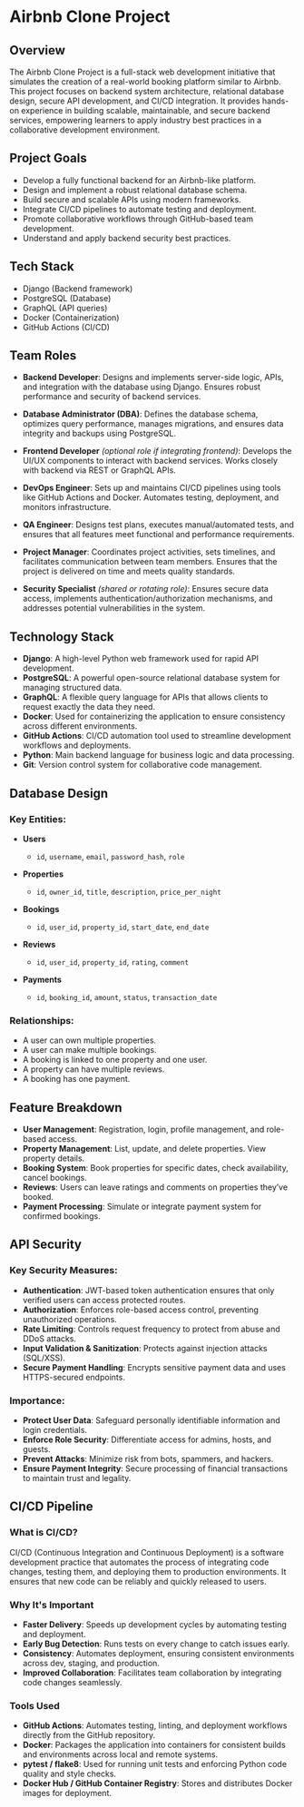 # Airbnb Clone Project

## Overview

The Airbnb Clone Project is a full-stack web development initiative that simulates the creation of a real-world booking platform similar to Airbnb. This project focuses on backend system architecture, relational database design, secure API development, and CI/CD integration. It provides hands-on experience in building scalable, maintainable, and secure backend services, empowering learners to apply industry best practices in a collaborative development environment.

## Project Goals

* Develop a fully functional backend for an Airbnb-like platform.
* Design and implement a robust relational database schema.
* Build secure and scalable APIs using modern frameworks.
* Integrate CI/CD pipelines to automate testing and deployment.
* Promote collaborative workflows through GitHub-based team development.
* Understand and apply backend security best practices.

## Tech Stack  
- Django (Backend framework)  
- PostgreSQL (Database)  
- GraphQL (API queries)  
- Docker (Containerization)  
- GitHub Actions (CI/CD)

## Team Roles

- **Backend Developer**: Designs and implements server-side logic, APIs, and integration with the database using Django. Ensures robust performance and security of backend services.

- **Database Administrator (DBA)**: Defines the database schema, optimizes query performance, manages migrations, and ensures data integrity and backups using PostgreSQL.

- **Frontend Developer** *(optional role if integrating frontend)*: Develops the UI/UX components to interact with backend services. Works closely with backend via REST or GraphQL APIs.

- **DevOps Engineer**: Sets up and maintains CI/CD pipelines using tools like GitHub Actions and Docker. Automates testing, deployment, and monitors infrastructure.

- **QA Engineer**: Designs test plans, executes manual/automated tests, and ensures that all features meet functional and performance requirements.

- **Project Manager**: Coordinates project activities, sets timelines, and facilitates communication between team members. Ensures that the project is delivered on time and meets quality standards.

- **Security Specialist** *(shared or rotating role)*: Ensures secure data access, implements authentication/authorization mechanisms, and addresses potential vulnerabilities in the system. 

## Technology Stack

* **Django**: A high-level Python web framework used for rapid API development.
* **PostgreSQL**: A powerful open-source relational database system for managing structured data.
* **GraphQL**: A flexible query language for APIs that allows clients to request exactly the data they need.
* **Docker**: Used for containerizing the application to ensure consistency across different environments.
* **GitHub Actions**: CI/CD automation tool used to streamline development workflows and deployments.
* **Python**: Main backend language for business logic and data processing.
* **Git**: Version control system for collaborative code management.

## Database Design

### Key Entities:

* **Users**

  * `id`, `username`, `email`, `password_hash`, `role`
* **Properties**

  * `id`, `owner_id`, `title`, `description`, `price_per_night`
* **Bookings**

  * `id`, `user_id`, `property_id`, `start_date`, `end_date`
* **Reviews**

  * `id`, `user_id`, `property_id`, `rating`, `comment`
* **Payments**

  * `id`, `booking_id`, `amount`, `status`, `transaction_date`

### Relationships:

* A user can own multiple properties.
* A user can make multiple bookings.
* A booking is linked to one property and one user.
* A property can have multiple reviews.
* A booking has one payment.

## Feature Breakdown

* **User Management**: Registration, login, profile management, and role-based access.
* **Property Management**: List, update, and delete properties. View property details.
* **Booking System**: Book properties for specific dates, check availability, cancel bookings.
* **Reviews**: Users can leave ratings and comments on properties they’ve booked.
* **Payment Processing**: Simulate or integrate payment system for confirmed bookings.

## API Security

### Key Security Measures:

* **Authentication**: JWT-based token authentication ensures that only verified users can access protected routes.
* **Authorization**: Enforces role-based access control, preventing unauthorized operations.
* **Rate Limiting**: Controls request frequency to protect from abuse and DDoS attacks.
* **Input Validation & Sanitization**: Protects against injection attacks (SQL/XSS).
* **Secure Payment Handling**: Encrypts sensitive payment data and uses HTTPS-secured endpoints.

### Importance:

* **Protect User Data**: Safeguard personally identifiable information and login credentials.
* **Enforce Role Security**: Differentiate access for admins, hosts, and guests.
* **Prevent Attacks**: Minimize risk from bots, spammers, and hackers.
* **Ensure Payment Integrity**: Secure processing of financial transactions to maintain trust and legality.

## CI/CD Pipeline

### What is CI/CD?

CI/CD (Continuous Integration and Continuous Deployment) is a software development practice that automates the process of integrating code changes, testing them, and deploying them to production environments. It ensures that new code can be reliably and quickly released to users.

### Why It's Important

* **Faster Delivery**: Speeds up development cycles by automating testing and deployment.
* **Early Bug Detection**: Runs tests on every change to catch issues early.
* **Consistency**: Automates deployment, ensuring consistent environments across dev, staging, and production.
* **Improved Collaboration**: Facilitates team collaboration by integrating code changes seamlessly.

### Tools Used

* **GitHub Actions**: Automates testing, linting, and deployment workflows directly from the GitHub repository.
* **Docker**: Packages the application into containers for consistent builds and environments across local and remote systems.
* **pytest / flake8**: Used for running unit tests and enforcing Python code quality and style checks.
* **Docker Hub / GitHub Container Registry**: Stores and distributes Docker images for deployment.